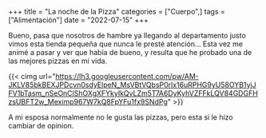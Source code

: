 +++
title = "La noche de la Pizza"
categories = ["Cuerpo",]
tags = ["Alimentación"]
date = "2022-07-15"
+++

Bueno, pasa que nosotros de hambre ya llegando al departamento justo vimos esta tienda pequeña que nunca le presté atención... Esta vez me animé a pasar y ver que había de bueno, y resulta que he probado una de las mejores pizzas en mi vida.

{{< cimg url="https://lh3.googleusercontent.com/pw/AM-JKLV85bkBEXJPDcvn0sdyElpeN_MsVBtVQbsP0rlx16uRPHG9yU58OYB1yjJFV1bTasm_nSeOnClShOXgXFYkyIkQvLZm5T7A6DyKyhVZFFkLQV84GDGFHzsUBFT2w_Meximp967W7kQ8FpYFu1fx9SNdPg" >}}

A mi esposa normalmente no le gusta las pizzas, pero esta si le hizo cambiar de opinion.

